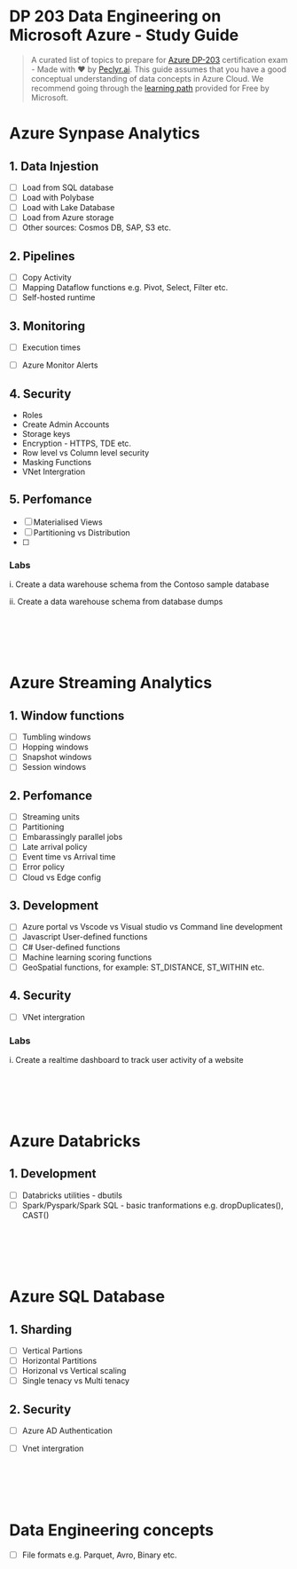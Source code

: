# DP 203 Data Engineering on Microsoft Azure - Study Guide
> A curated list of topics to prepare for [Azure DP-203](https://learn.microsoft.com/en-us/certifications/exams/dp-203/) certification exam - Made with :heart: by [Peclyr.ai](). This guide assumes that you have a good conceptual understanding of data concepts in Azure Cloud. We recommend going through the [learning path](https://learn.microsoft.com/en-us/certifications/azure-data-engineer/) provided for Free by Microsoft.


# Azure Synpase Analytics

## 1. Data Injestion

- [ ] Load from SQL database
- [ ] Load with Polybase
- [ ] Load with Lake Database
- [ ] Load from Azure storage
- [ ] Other sources: Cosmos DB, SAP, S3 etc.

## 2. Pipelines

- [ ]  Copy Activity
- [ ]  Mapping Dataflow functions e.g. Pivot, Select, Filter etc.
- [ ]  Self-hosted runtime

## 3. Monitoring

- [ ] Execution times
- [ ] Azure Monitor Alerts


## 4. Security

- Roles
- Create Admin Accounts
- Storage keys
- Encryption - HTTPS, TDE etc.
- Row level vs Column level security
- Masking Functions
- VNet Intergration

## 5. Perfomance

- [ ] Materialised Views
- [ ] Partitioning vs Distribution
- [ ] 

### Labs

i. Create a data warehouse schema from the Contoso sample database

ii. Create a data warehouse schema from database dumps


<br/>
<br/>
<br/>
<br/>

# Azure Streaming Analytics

## 1. Window functions

- [ ] Tumbling windows
- [ ] Hopping windows
- [ ] Snapshot windows
- [ ] Session windows

## 2. Perfomance

- [ ] Streaming units
- [ ] Partitioning
- [ ] Embarassingly parallel jobs
- [ ] Late arrival policy
- [ ] Event time vs Arrival time
- [ ] Error policy
- [ ] Cloud vs Edge config

## 3. Development

- [ ] Azure portal vs Vscode vs Visual studio vs Command line development
- [ ] Javascript User-defined functions
- [ ] C# User-defined functions
- [ ] Machine learning scoring functions
- [ ] GeoSpatial functions, for example: ST_DISTANCE, ST_WITHIN etc.

## 4. Security

- [ ] VNet intergration

### Labs

i. Create a realtime dashboard to track user activity of a website

<br/>
<br/>
<br/>
<br/>

# Azure Databricks

## 1. Development

- [ ] Databricks utilities - dbutils
- [ ] Spark/Pyspark/Spark SQL - basic tranformations e.g. dropDuplicates(), CAST()

<br/>
<br/>
<br/>
<br/>



# Azure SQL Database

## 1. Sharding

- [ ] Vertical Partions
- [ ] Horizontal Partitions
- [ ] Horizonal vs Vertical scaling
- [ ] Single tenacy vs Multi tenacy

## 2. Security

- [ ] Azure AD Authentication
- [ ] Vnet intergration


<br/>
<br/>
<br/>
<br/>


# Data Engineering concepts

- [ ] File formats e.g. Parquet, Avro, Binary etc.

